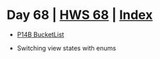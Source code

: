 # Day 68 | [HWS 68](https://www.hackingwithswift.com/100/swiftui/68) | [Index](https://github.com/JulesMoorhouse/100DaysOfSwiftUI/blob/main/README.md)

 - [P14B BucketList](https://github.com/JulesMoorhouse/100DaysOfSwiftUI/blob/main/P14B%20BucketList/P14B%20BucketList/ContentView.swift) 

- Switching view states with enums

